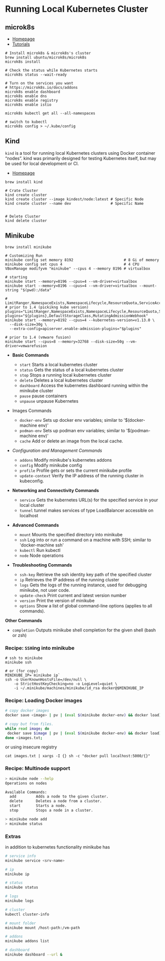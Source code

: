 <!-- weight: 10 -->
<!-- menu: Local Cluster -->
<!-- seotitle: Running Local Kubernetes CLuster with minikube, kind, etc.. -->
# Running Local Kubernetes Cluster



## microk8s

- [Homepage](https://microk8s.io/)
- [Tutorials](https://microk8s.io/docs/tutorials)

```shell
# Install microk8s & microk8s's cluster
brew install ubuntu/microk8s/microk8s
microk8s install

# Check the status while Kubernetes starts
microk8s status --wait-ready

# Turn on the services you want
# https://microk8s.io/docs/addons
microk8s enable dashboard
microk8s enable dns
microk8s enable registry
microk8s enable istio

microk8s kubectl get all --all-namespaces

# switch to kubectl
microk8s config > ~/.kube/config
```

## Kind

`kind` is a tool for running local Kubernetes clusters using Docker container “nodes”. kind was primarily designed for testing Kubernetes itself, but may be used for local development or CI.

- [Homepage](https://kind.sigs.k8s.io/)

```shell
brew install kind

# Crate Cluster
kind create cluster
kind create cluster --image kindest/node:latest # Specific Node
kind create cluster --name dev                  # Specific Name


# Delete Cluster
kind delete cluster
```

## Minikube

```shell
brew install minikube

# Customizing Run
minikube config set memory 8192                       # 8 Gi of memory
minikube config set cpus 4                            # 4 CPU
VBoxManage modifyvm "minikube" --cpus 4 --memory 8196 # virtualbox

# starting
minikube start --memory=8196 --cpus=4 --vm-driver=virtualbox
minikube start --memory=8196 --cpus=4 --vm-driver=virtualbox --mount-string "$(pwd):/data"

# LimitRanger,NamespaceExists,NamespaceLifecycle,ResourceQuota,ServiceAccount
# prior to 1.4 (pickikng kube version)
plugins="LimitRanger,NamespaceExists,NamespaceLifecycle,ResourceQuota,ServiceAccount"
plugins="${plugins},DefaultStorageClass,MutatingAdmissionWebhook"
minikube start --memory=8192 --cpus=4 --kubernetes-version=v1.13.0 \
  --disk-size=30g \
  --extra-config=apiserver.enable-admission-plugins="$plugins"

# prior to 1.4 (vmware fusion)
minikube start --cpus=8 --memory=32768 --disk-size=50g --vm-driver=vmwarefusion
```


- __Basic Commands__
  * `start`          Starts a local kubernetes cluster
  * `status`         Gets the status of a local kubernetes cluster
  * `stop`           Stops a running local kubernetes cluster
  * `delete`         Deletes a local kubernetes cluster
  * `dashboard`      Access the kubernetes dashboard running within the minikube cluster
  * `pause`          pause containers
  * `unpause`        unpause Kubernetes

- Images Commands
  * `docker-env`     Sets up docker env variables; similar to '$(docker-machine env)'
  * `podman-env`     Sets up podman env variables; similar to '$(podman-machine env)'
  * `cache`          Add or delete an image from the local cache.
- _Configuration and Management Commands_
  * `addons`         Modify minikube's kubernetes addons
  * `config`         Modify minikube config
  * `profile`        Profile gets or sets the current minikube profile
  * `update-context` Verify the IP address of the running cluster in kubeconfig.

- __Networking and Connectivity Commands__
  * `service`        Gets the kubernetes URL(s) for the specified service in your local cluster
  * `tunnel`         tunnel makes services of type LoadBalancer accessible on localhost

- __Advanced Commands__
  * `mount`          Mounts the specified directory into minikube
  * `ssh`            Log into or run a command on a machine with SSH; similar to 'docker-machine ssh'
  * `kubectl`        Run kubectl
  * `node`           Node operations

- __Troubleshooting Commands__
  * `ssh-key`        Retrieve the ssh identity key path of the specified cluster
  * `ip`             Retrieves the IP address of the running cluster
  * `logs`           Gets the logs of the running instance, used for debugging minikube, not user code.
  * `update-check`   Print current and latest version number
  * `version`        Print the version of minikube
  * `options`        Show a list of global command-line options (applies to all commands).

__Other Commands__
  * `completion`     Outputs minikube shell completion for the given shell (bash or zsh)


### Recipe: `SSH`ing into minikube
```shell
# ssh to minikube
minikube ssh

# or (for copy)
MINIKUBE_IP=`minikube ip`
ssh -o UserKnownHostsFile=/dev/null \
    -o StrictHostKeyChecking=no -o LogLevel=quiet \
    -i ~/.minikube/machines/minikube/id_rsa docker@$MINIKUBE_IP
```

### Recipe: Loading Docker images

```bash
# copy docker images
docker save <image> | pv | (eval $(minikube docker-env) && docker load)

# copy but from files.
while read image; do
 docker save $image | pv | (eval $(minikube docker-env) && docker load)
done <images.txt;
```

or using insecure registry

```shell
cat images.txt | xargs -I {} sh -c "docker pull localhost:5000/{}"
```
### Recipe: Multinode support

```bash
> minikube node --help
Operations on nodes

Available Commands:
  add         Adds a node to the given cluster.
  delete      Deletes a node from a cluster.
  start       Starts a node.
  stop        Stops a node in a cluster.

> minikube node add
> minikube status
```

### Extras

in addition to kubernetes functionality minikube has

```bash
# service info
minikube service <srv-name>

# ip
minikube ip

# status
minikube status

# logs
minikube logs

# cluster
kubectl cluster-info

# mount folder
minikube mount /host-path:/vm-path

# addons
minikube addons list

# dashboard
minikube dashboard --url &
```

